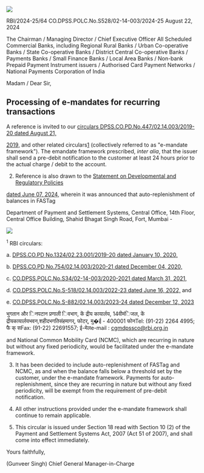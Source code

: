 ![](_page_0_Picture_0.jpeg)

RBI/2024-25/64 CO.DPSS.POLC.No.S528/02-14-003/2024-25 August 22, 2024

The Chairman / Managing Director / Chief Executive Officer All Scheduled Commercial Banks, including Regional Rural Banks / Urban Co-operative Banks / State Co-operative Banks / District Central Co-operative Banks / Payments Banks / Small Finance Banks / Local Area Banks / Non-bank Prepaid Payment Instrument issuers / Authorised Card Payment Networks / National Payments Corporation of India

Madam / Dear Sir,

## **Processing of e-mandates for recurring transactions**

A reference is invited to our [circulars DPSS.CO.PD.No.447/02.14.003/2019-20 dated August 21,](https://www.rbi.org.in/scripts/FS_Notification.aspx?Id=11668&fn=9&Mode=0) 

[2019,](https://www.rbi.org.in/scripts/FS_Notification.aspx?Id=11668&fn=9&Mode=0) and other related circulars[1](#page-0-0) (collectively referred to as "e-mandate framework"). The emandate framework prescribed, *inter alia*, that the issuer shall send a pre-debit notification to the customer at least 24 hours prior to the actual charge / debit to the account.

2. Reference is also drawn to the [Statement on Developmental and Regulatory Policies](https://www.rbi.org.in/Scripts/BS_PressReleaseDisplay.aspx?prid=58051) 

[dated June 07, 2024,](https://www.rbi.org.in/Scripts/BS_PressReleaseDisplay.aspx?prid=58051) wherein it was announced that auto-replenishment of balances in FASTag

Department of Payment and Settlement Systems, Central Office, 14th Floor, Central Office Building, Shahid Bhagat Singh Road, Fort, Mumbai -

![](_page_0_Figure_20.jpeg)

<span id="page-0-0"></span><sup>1</sup> RBI circulars:

a. [DPSS.CO.PD No.1324/02.23.001/2019-20 dated January 10, 2020,](https://rbi.org.in/scripts/FS_Notification.aspx?Id=11784&fn=9&Mode=0)

b. [DPSS.CO.PD No.754/02.14.003/2020-21 dated December 04, 2020,](https://rbi.org.in/scripts/FS_Notification.aspx?Id=12002&fn=9&Mode=0)

c. [CO.DPSS.POLC.No.S34/02-14-003/2020-2021 dated March 31, 2021,](https://www.rbi.org.in/scripts/FS_Notification.aspx?Id=12051&fn=9&Mode=0)

d. [CO.DPSS.POLC.No.S-518/02.14.003/2022-23 dated June 16, 2022,](https://www.rbi.org.in/scripts/FS_Notification.aspx?Id=12341&fn=9&Mode=0) and

e. [CO.DPSS.POLC.No.S-882/02.14.003/2023-24 dated December 12, 2023](https://www.rbi.org.in/scripts/FS_Notification.aspx?Id=12570&fn=9&Mode=0)

भुगतान और िनपटान प्रणाली िवभाग, कें द्रीय कायार्लय, 14वीमंिजल, कें द्रीयकायार्लयभवन,शहीदभगतिसंहमागर्, फोटर्, मु�ई - 400001 फोनTel: (91-22) 2264 4995; फै क् सFax: (91-22) 22691557; ई-मेलe-mail : [cgmdpssco@rbi.org.in](mailto:cgmdpssco@rbi.org.in)

and National Common Mobility Card (NCMC), which are recurring in nature but without any fixed periodicity, would be facilitated under the e-mandate framework.

3. It has been decided to include auto-replenishment of FASTag and NCMC, as and when the balance falls below a threshold set by the customer, under the e-mandate framework. Payments for auto-replenishment, since they are recurring in nature but without any fixed periodicity, will be exempt from the requirement of pre-debit notification.

4. All other instructions provided under the e-mandate framework shall continue to remain applicable.

5. This circular is issued under Section 18 read with Section 10 (2) of the Payment and Settlement Systems Act, 2007 (Act 51 of 2007), and shall come into effect immediately.

Yours faithfully,

(Gunveer Singh) Chief General Manager-in-Charge